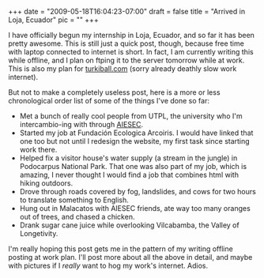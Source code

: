 
+++
date = "2009-05-18T16:04:23-07:00"
draft = false
title = "Arrived in Loja, Ecuador"
pic = ""
+++

<p>
    I have officially begun my internship in Loja, Ecuador, and so far it has been pretty awesome.  This is still just a 
    quick post, though, because free time with laptop connected to internet is short.  In fact, I am currently writing
    this while offline, and I plan on ftping it to the server tomorrow while at work.  This is also my plan for 
    <a href = "http://www.turkiball.com">turkiball.com</a> (sorry already deathly slow work internet).
    </p>
    <p>
    But not to make a completely useless post, here is a more or less chronological order list of some of the things
    I've done so far:    
    </p>
    <ul>
    <li> Met a bunch of really cool people from UTPL, the university who I'm intercambio-ing with through 
         <a href = "http://www.aiesec.org">AIESEC</a>.
    <li> Started my job at Fundaci&oacute;n Ecologica Arcoiris.  I would have linked that one too but not until I redesign the
         website, my first task since starting work there.
    <li> Helped fix a visitor house's water supply (a stream in the jungle) in Podocarpus National Park.  That one was also part of
         my job, which is amazing, I never thought I would find a job that combines html with hiking outdoors.
    <li> Drove through roads covered by fog, landslides, and cows for two hours to translate something to English.
    <li> Hung out in Malacatos with AIESEC friends, ate way too many oranges out of trees, and chased a chicken.
    <li> Drank sugar cane juice while overlooking Vilcabamba, the Valley of Longetivity.
    </ul>
    <p>
    I'm really hoping this post gets me in the pattern of my writing offline posting at work plan.  I'll post more about
    all the above in detail, and maybe with pictures if I <em>really</em> want to hog my work's internet.  Adios.    
    </p>
